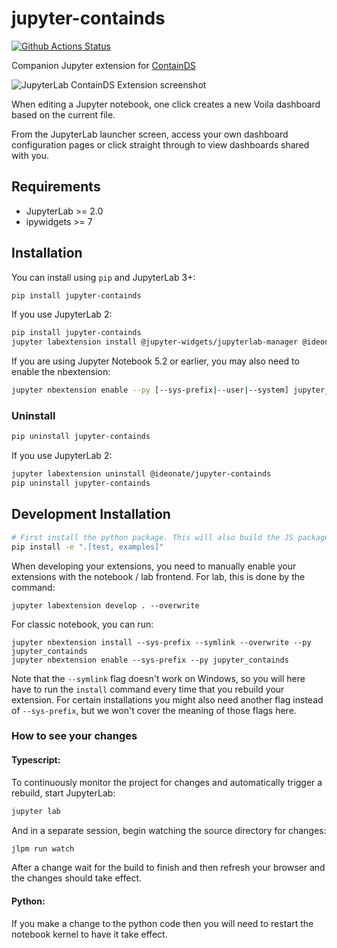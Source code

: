 # jupyter-containds

[![Github Actions Status](https://github.com/ideonate/jupyter-containds/workflows/Build/badge.svg)](https://github.com/ideonate/jupyter-containds/workflows/Build)

Companion Jupyter extension for [ContainDS](https://github.com/ideonate/cdsdashboards)

![JupyterLab ContainDS Extension screenshot](screenshots/launcher.png)

When editing a Jupyter notebook, one click creates a new Voila dashboard based on the current file.

From the JupyterLab launcher screen, access your own dashboard configuration pages or click straight through to view
dashboards shared with you.

## Requirements

- JupyterLab >= 2.0
- ipywidgets >= 7

## Installation

You can install using `pip` and JupyterLab 3+:

```bash
pip install jupyter-containds
```

If you use JupyterLab 2:

```bash
pip install jupyter-containds
jupyter labextension install @jupyter-widgets/jupyterlab-manager @ideonate/jupyter-containds
```

If you are using Jupyter Notebook 5.2 or earlier, you may also need to enable
the nbextension:

```bash
jupyter nbextension enable --py [--sys-prefix|--user|--system] jupyter_containds
```

### Uninstall


```bash
pip uninstall jupyter-containds
```

If you use JupyterLab 2:

```bash
jupyter labextension uninstall @ideonate/jupyter-containds
pip uninstall jupyter-containds
```

## Development Installation

```bash
# First install the python package. This will also build the JS packages.
pip install -e ".[test, examples]"
```

When developing your extensions, you need to manually enable your extensions with the
notebook / lab frontend. For lab, this is done by the command:

```
jupyter labextension develop . --overwrite
```

For classic notebook, you can run:

```
jupyter nbextension install --sys-prefix --symlink --overwrite --py jupyter_containds
jupyter nbextension enable --sys-prefix --py jupyter_containds
```

Note that the `--symlink` flag doesn't work on Windows, so you will here have to run
the `install` command every time that you rebuild your extension. For certain installations
you might also need another flag instead of `--sys-prefix`, but we won't cover the meaning
of those flags here.

### How to see your changes

#### Typescript:

To continuously monitor the project for changes and automatically trigger a rebuild, start JupyterLab:

```bash
jupyter lab
```

And in a separate session, begin watching the source directory for changes:

```bash
jlpm run watch
```

After a change wait for the build to finish and then refresh your browser and the changes should take effect.

#### Python:

If you make a change to the python code then you will need to restart the notebook kernel to have it take effect.

